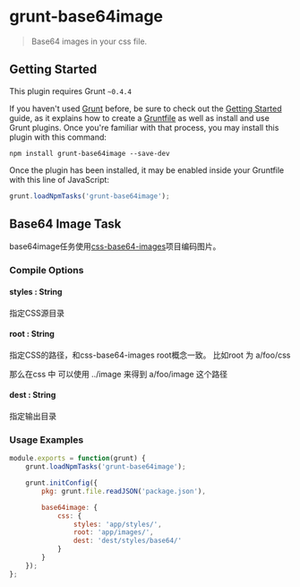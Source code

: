 # grunt-base64image
> Base64 images in your css file.


## Getting Started
This plugin requires Grunt `~0.4.4`

If you haven't used [Grunt](http://gruntjs.com/) before, be sure to check out the [Getting Started](http://gruntjs.com/getting-started) guide, as it explains how to create a [Gruntfile](http://gruntjs.com/sample-gruntfile) as well as install and use Grunt plugins. Once you're familiar with that process, you may install this plugin with this command:

```shell
npm install grunt-base64image --save-dev
```

Once the plugin has been installed, it may be enabled inside your Gruntfile with this line of JavaScript:

```js
grunt.loadNpmTasks('grunt-base64image');
```


## Base64 Image Task

base64image任务使用[css-base64-images](https://github.com/maxzhang/css-base64-images)项目编码图片。


### Compile Options

#### styles : String
指定CSS源目录

#### root : String
指定CSS的路径，和css-base64-images root概念一致。
比如root 为 a/foo/css

那么在css 中 可以使用 ../image 
来得到 a/foo/image 这个路径

#### dest : String
指定输出目录


### Usage Examples
```js
module.exports = function(grunt) {
    grunt.loadNpmTasks('grunt-base64image');

    grunt.initConfig({
        pkg: grunt.file.readJSON('package.json'),

        base64image: {
            css: {
                styles: 'app/styles/',
                root: 'app/images/',
                dest: 'dest/styles/base64/'
            }
        }
    });
};
```

